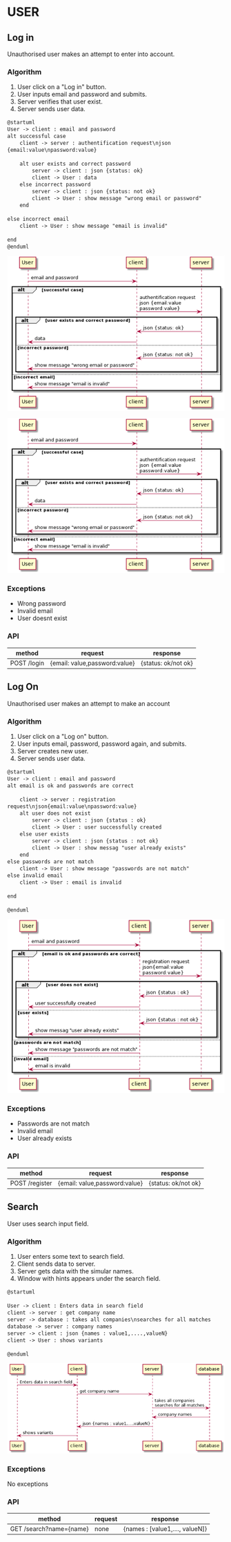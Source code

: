# USER
## Log in
Unauthorised user makes an attempt to enter into account.

### Algorithm
1. User click on a "Log in" button.
2. User inputs email and password and submits.
3. Server verifies that user exist.
4. Server sends user data.


```
@startuml
User -> client : email and password
alt successful case
    client -> server : authentification request\njson {email:value\npassword:value}

    alt user exists and correct password
        server -> client : json {status: ok}
        client -> User : data
    else incorrect password
        server -> client : json {status: not ok}
        client -> User : show message "wrong email or password"
    end

else incorrect email
    client -> User : show message "email is invalid"

end
@enduml
```
![](https://github.com/MAXSSYPE/IPZ-2/blob/master/doc/images/image_2020-05-13_22-31-49.png)

![](./images/logIn.png)

### Exceptions
* Wrong password
* Invalid email
* User doesnt exist

### API
method | request | response
--- | --- | --- |
POST /login | {email: value,password:value} | {status: ok/not ok}
 
## Log On
Unauthorised user makes an attempt to make an account

### Algorithm
1. User click on a "Log on" button.
2. User inputs email, password, password again, and submits.
3. Server creates new user.
4. Server sends user data.

```
@startuml
User -> client : email and password
alt email is ok and passwords are correct 

    client -> server : registration request\njson{email:value\npassword:value}
    alt user does not exist
        server -> client : json {status : ok}
        client -> User : user successfully created
    else user exists
        server -> client : json {status : not ok}
        client -> User : show messag "user already exists"
    end
else passwords are not match
    client -> User : show message "passwords are not match"
else invalid email
    client -> User : email is invalid
    
end
    
@enduml
```

![](./images/logOn.png)

### Exceptions
* Passwords are not match
* Invalid email
* User already exists

### API
method | request | response
--- | --- | --- |
POST /register | {email: value,password:value} | {status: ok/not ok}


## Search
User uses search input field.

### Algorithm
1. User enters some text to search field.
2. Client sends data to server.
3. Server gets data with the simular names.
4. Window with hints appears under the search field.

```
@startuml

User -> client : Enters data in search field
client -> server : get company name
server -> database : takes all companies\nsearches for all matches
database -> server : company names
server -> client : json {names : value1,....,valueN}
client -> User : shows variants 
    
@enduml
```
![](images/search.png)

### Exceptions
No exceptions

### API
method | request | response
--- | --- | --- |
GET /search?name={name} | none | {names : [value1,...., valueN]}